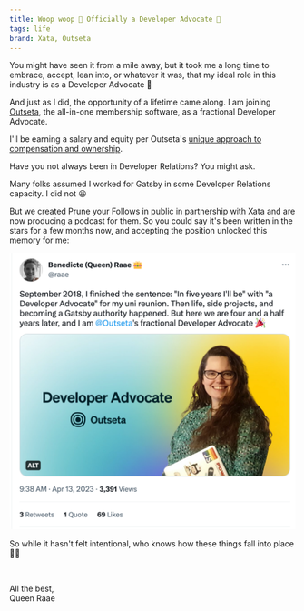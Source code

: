 ```yaml
---
title: Woop woop 🎉 Officially a Developer Advocate 🥑
tags: life
brand: Xata, Outseta
---
```


You might have seen it from a mile away, but it took me a long time to embrace, accept, lean into, or whatever it was, that my ideal role in this industry is as a Developer Advocate 🥑

And just as I did, the opportunity of a lifetime came along. I am joining [Outseta](https://outseta.com/), the all-in-one membership software, as a fractional Developer Advocate.

I'll be earning a salary and equity per Outseta's [unique approach to compensation and ownership](https://www.outseta.com/posts/payment-structure).

Have you not always been in Developer Relations? You might ask.

Many folks assumed I worked for Gatsby in some Developer Relations capacity. I did not 😆

But we created Prune your Follows in public in partnership with Xata and are now producing a podcast for them. So you could say it's been written in the stars for a few months now, and accepting the position unlocked this memory for me:

[![September 2018, I finished the sentence: "In five years I'll be" with "a Developer Advocate" for my uni reunion. Then life, side projects, and becoming a Gatsby authority happened. But here we are four and a half years later, and I am Outseta's fractional Developer Advocate 🎉](./tweet_memory.png)](https://twitter.com/raae/status/1646417559967629313)

So while it hasn't felt intentional, who knows how these things fall into place 🤷‍♀️

&nbsp;

All the best,\
Queen Raae
